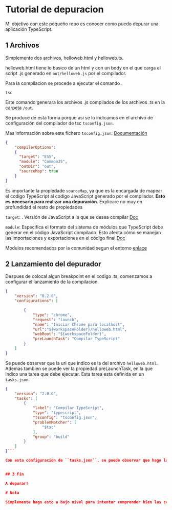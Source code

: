 # Tutorial de depuracion

Mi objetivo con este pequeño repo es conocer como puedo depurar una aplicación TypeScript.

## 1 Archivos
Simplemente dos archivos, helloweb.html y helloweb.ts.

helloweb.html tiene lo basico de un html y con un body en el que carga el script .js generado en ``out/helloweb.js`` por el compilador.

Para la compilacion se procede a ejecutar el comando .
```
tsc
```
Este comando generara los archivos .js compilados de los archivos .ts en la carpeta ``/out``.

Se produce de esta forma porque asi se lo indicamos en el archivo de configuración del compilador de tsc ``tsconfig.json``.

Mas información sobre este fichero ``tsconfig.json``: [Documentación](https://www.typescriptlang.org/docs/handbook/tsconfig-json.html)

```json
{
    "compilerOptions": 
    {
      "target": "ES5",
      "module": "CommonJS",
      "outDir": "out",
      "sourceMap": true
    }
}
```
Es importante la propiedade ``sourceMap``, ya que es la encargada de mapear el codigo TypeScript al codigo JavaScript generado por el compilador. **Esto es necesario para realizar una depuración**. 
Explicare no muy en profundidad el resto de propiedades

``target``: . Versión de JavaScript a la que se desea compilar [Doc](https://www.typescriptlang.org/tsconfig/#target) 

``module``: Especifica el formato del sistema de módulos que TypeScript debe generar en el código JavaScript compilado. Esto afecta cómo se manejan las importaciones y exportaciones en el código final.[Doc](https://www.typescriptlang.org/tsconfig/#module)


Modulos recomendados por la comunidad segun el entorno [enlace](https://github.com/tsconfig/bases?tab=readme-ov-file#centralized-recommendations-for-tsconfig-bases)


## 2 Lanzamiento del depurador

Despues de colocal algun breakpoint en el codigo .ts, comenzamos a configurar el lanzamiento de la compilacion.

```json
{
    "version": "0.2.0",
    "configurations": [

        {
            "type": "chrome",
            "request": "launch",
            "name": "Iniciar Chrome para localhost",
            "url":"${workspaceFolder}/helloweb.html",
            "webRoot": "${workspaceFolder}",
            "preLaunchTask": "Compilar TypeScript"
        }
    ]
}
```

Se puede observar que la url que indico es la del archivo ``helloweb.html``.
Ademas tambien se puede ver la propiedad preLaunchTask, en la que indico una tarea que debe ejecutar. Esta tarea esta definida en un ``tasks.json``.
```json
{
	"version": "2.0.0",
	"tasks": [
		{
            "label": "Compilar TypeScript",
			"type": "typescript",
			"tsconfig": "tsconfig.json",
			"problemMatcher": [
				"$tsc"
			],
			"group": "build"
		}
	]
}```

Con esta configuracion de ``tasks.json``, se puede observar que hago la compilación antes de realizar la depuración.


## 3 Fin

A depurar!

# Nota

Simplemente hago esto a bajo nivel para intentar comprender bien las configuraciones basicas de proyectos frontend. 





